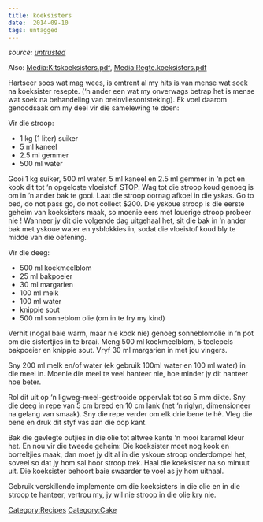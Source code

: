 ```yaml
---
title: koeksisters
date:  2014-09-10
tags: untagged
---
```

*source:
[untrusted](http://mieliepap.wordpress.com/2007/07/25/koeksister-resep/)*

Also: <Media:Kitskoeksisters.pdf>, <Media:Regte.koeksisters.pdf>

Hartseer soos wat mag wees, is omtrent al my hits is van mense wat soek
na koeksister resepte. (‘n ander een wat my onverwags betrap het is
mense wat soek na behandeling van breinvliesontsteking). Ek voel daarom
genoodsaak om my deel vir die samelewing te doen:

Vir die stroop:

-   1 kg (1 liter) suiker
-   5 ml kaneel
-   2.5 ml gemmer
-   500 ml water

Gooi 1 kg suiker, 500 ml water, 5 ml kaneel en 2.5 ml gemmer in ‘n pot
en kook dit tot ‘n opgeloste vloeistof. STOP. Wag tot die stroop koud
genoeg is om in ‘n ander bak te gooi. Laat die stroop oornag afkoel in
die yskas. Go to bed, do not pass go, do not collect \$200. Die yskoue
stroop is die eerste geheim van koeksisters maak, so moenie eers met
louerige stroop probeer nie ! Wanneer jy dit die volgende dag uitgehaal
het, sit die bak in ‘n ander bak met yskoue water en ysblokkies in,
sodat die vloeistof koud bly te midde van die oefening.

Vir die deeg:

-   500 ml koekmeelblom
-   25 ml bakpoeier
-   30 ml margarien
-   100 ml melk
-   100 ml water
-   knippie sout
-   500 ml sonneblom olie (om in te fry my kind)

Verhit (nogal baie warm, maar nie kook nie) genoeg sonneblomolie in ‘n
pot om die sistertjies in te braai. Meng 500 ml koekmeelblom, 5
teelepels bakpoeier en knippie sout. Vryf 30 ml margarien in met jou
vingers.

Sny 200 ml melk en/of water (ek gebruik 100ml water en 100 ml water) in
die meel in. Moenie die meel te veel hanteer nie, hoe minder jy dit
hanteer hoe beter.

Rol dit uit op ‘n ligweg-meel-gestrooide oppervlak tot so 5 mm dikte.
Sny die deeg in repe van 5 cm breed en 10 cm lank (net ‘n riglyn,
dimensioneer na gelang van smaak). Sny die repe verder om elk drie bene
te hê. Vleg die bene en druk dit styf vas aan die oop kant.

Bak die gevlegte outjies in die olie tot altwee kante ‘n mooi karamel
kleur het. En nou vir die tweede geheim: Die koeksister moet nog kook en
borreltjies maak, dan moet jy dit al in die yskoue stroop onderdompel
het, soveel so dat jy hom sal hoor stroop trek. Haal die koeksister na
so minuut uit. Die koeksister behoort baie swaarder te voel as jy hom
uithaal.

Gebruik verskillende implemente om die koeksisters in die olie en in die
stroop te hanteer, vertrou my, jy wil nie stroop in die olie kry nie.

<Category:Recipes> <Category:Cake>

